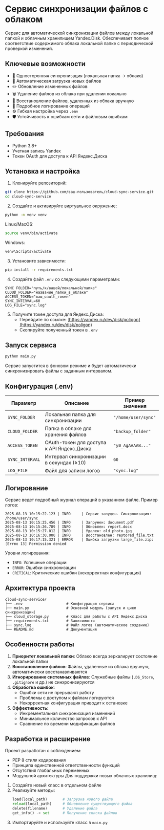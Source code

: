 # Сервис синхронизации файлов с облаком

Сервис для автоматической синхронизации файлов между локальной папкой и облачным хранилищем Yandex.Disk. Обеспечивает полное соответствие содержимого облака локальной папке с периодической проверкой изменений.
## Ключевые возможности
- 🔄 Односторонняя синхронизация (локальная папка → облако)
- 📁 Автоматическая загрузка новых файлов
- ✏️ Обновление измененных файлов
- 🗑️ Удаление файлов из облака при удалении локально
- 🔁 Восстановление файлов, удаленных из облака вручную
- 📝 Подробное логирование операций
- ⚙️ Гибкая настройка через `.env`
- 🛡️ Устойчивость к ошибкам сети и файловым ошибкам
## Требования
- Python 3.8+
- Учетная запись Yandex
- Токен OAuth для доступа к API Яндекс.Диска
## Установка и настройка
1. Клонируйте репозиторий:
```bash
git clone https://github.com/ваш-пользователь/cloud-sync-service.git
cd cloud-sync-service
```
2. Создайте и активируйте виртуальное окружение:
```bash
python -m venv venv
```
Linux/MacOS:
```bash
source venv/bin/activate
```
Windows:
```bash
venv\Scripts\activate
```

3. Установите зависимости:
```bash
pip install -r requirements.txt
```
4. Создайте файл `.env` со следующими параметрами:
```env
SYNC_FOLDER="путь/к/вашей/локальной/папке"
CLOUD_FOLDER="название_папки_в_облаке"
ACCESS_TOKEN="ваш_oauth_токен"
SYNC_INTERVAL=60
LOG_FILE="sync.log"
```
5. Получите токен доступа для Яндекс.Диска:
   - Перейдите по ссылке: [https://yandex.ru/dev/disk/poligon](https://yandex.ru/dev/disk/poligon)
   - Скопируйте полученный токен в `.env`
## Запуск сервиса
```bash
python main.py
```
Сервис запустится в фоновом режиме и будет автоматически синхронизировать файлы с заданным интервалом.
## Конфигурация (.env)
| Параметр       | Описание                                  | Пример значения       |
|----------------|-------------------------------------------|-----------------------|
| `SYNC_FOLDER`  | Локальная папка для синхронизации         | `"/home/user/sync"`   |
| `CLOUD_FOLDER` | Папка в облаке для хранения файлов        | `"backup_folder"`     |
| `ACCESS_TOKEN` | OAuth-токен для доступа к API Яндекс.Диска| `"y0_AgAAAAB..."`     |
| `SYNC_INTERVAL`| Интервал синхронизации в секундах (≥10)   | `60`                  |
| `LOG_FILE`     | Файл для записи логов                     | `"sync.log"`          |
## Логирование
Сервис ведет подробный журнал операций в указанном файле. Пример логов:
```
2025-08-13 10:15:22.123 | INFO     | Сервис запущен. Синхронизация: /home/user/sync
2025-08-13 10:15:25.456 | INFO     | Загружен: document.pdf
2025-08-13 10:15:26.789 | INFO     | Обновлен: report.docx
2025-08-13 10:15:27.012 | INFO     | Удален: old_photo.jpg
2025-08-13 10:16:30.000 | INFO     | Восстановлен: restored_file.txt
2025-08-13 10:17:15.321 | ERROR    | Ошибка загрузки large_file.zip: [Errno 13] Permission denied
```
Уровни логирования:
- `INFO`: Успешные операции
- `ERROR`: Ошибки синхронизации
- `CRITICAL`: Критические ошибки (некорректная конфигурация)
## Архитектура проекта
```
cloud-sync-service/
├── .env                    # Конфигурация сервиса
├── main.py                 # Основной модуль (запуск и цикл синхронизации)
├── cloud_storage.py        # Класс для работы с API Яндекс.Диска
├── requirements.txt        # Зависимости
├── sync.log                # Файл логов (автоматическое создание)
└── README.md               # Документация
```
## Особенности работы
1. **Приоритет локальной папки**: Облако всегда зеркалирует состояние локальной папки
2. **Восстановление файлов**: Файлы, удаленные из облака вручную, автоматически восстанавливаются
3. **Игнорирование системных файлов**: Служебные файлы (`.DS_Store`, `.gitignore` и др.) не синхронизируются
4. **Обработка ошибок**:
   - Ошибки сети не прерывают работу
   - Проблемы с доступом к файлам логируются
   - Некорректная конфигурация приводит к остановке
5. **Эффективность**:
   - Инкрементальная синхронизация изменений
   - Минимальное количество запросов к API
   - Сравнение по времени модификации файлов
## Разработка и расширение
Проект разработан с соблюдением:
- PEP 8 стиля кодирования
- Принципа единственной ответственности функций
- Отсутствия глобальных переменных
- Модульной архитектуры
Для поддержки новых облачных хранилищ:
1. Создайте новый класс в отдельном файле
2. Реализуйте методы:
   ```python
   load(local_path)       # Загрузка нового файла
   reload(local_path)     # Обновление существующего файла
   delete(filename)       # Удаление файла
   get_info() -> set      # Получение списка файлов
   ```
3. Импортируйте и используйте класс в `main.py`
